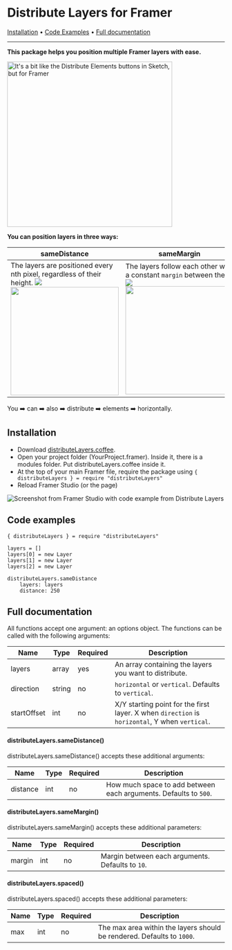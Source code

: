 # Distribute Layers for Framer
[Installation](#installation) &bullet; [Code Examples](#code-examples) &bullet; [Full documentation](#full-documentation)
*******

**This package helps you position multiple Framer layers with ease.**

<img alt="It's a bit like the Distribute Elements buttons in Sketch, but for Framer" src="https://cloud.githubusercontent.com/assets/875708/15664562/45afc072-2705-11e6-822e-40078a225d35.jpg" width="382">

**You can position layers in three ways:**

sameDistance | sameMargin | spaced
---|---|---
The layers are positioned every nth pixel, regardless of their height. <img src="http://placehold.it/250x10/ffffff/ffffff"><img src="https://cloud.githubusercontent.com/assets/875708/15650429/c6f44cda-2678-11e6-8da0-dca69880a7d4.gif" width="250">| The layers follow each other with a constant ```margin``` between them. <img src="http://placehold.it/250x10/ffffff/ffffff"><img src="https://cloud.githubusercontent.com/assets/875708/15650431/c71e34fa-2678-11e6-8a2a-52b03d965d82.gif" width="250"> | The layers fill upp the space. The spacing between them is equal. <img src="http://placehold.it/250x10/ffffff/ffffff"><img src="https://cloud.githubusercontent.com/assets/875708/15650430/c70e0b3e-2678-11e6-8a6e-5a7dd9f4a4fd.gif" width="250">

You ➡️ can ➡️ also ➡️ distribute ➡️ elements ➡️ horizontally.

## Installation
- Download [distributeLayers.coffee](https://raw.githubusercontent.com/martenbjork/distribute-layers/master/distributeLayers.coffee).
- Open your project folder (YourProject.framer). Inside it, there is a modules folder. Put distributeLayers.coffee inside it.
- At the top of your main Framer file, require the package using ```{ distributeLayers } = require "distributeLayers"```
- Reload Framer Studio (or the page)

![Screenshot from Framer Studio with code example from Distribute Layers](https://cloud.githubusercontent.com/assets/875708/15653125/46039b36-268b-11e6-98d4-18a71cf65246.jpg)

## Code examples

```
{ distributeLayers } = require "distributeLayers"

layers = []
layers[0] = new Layer
layers[1] = new Layer
layers[2] = new Layer

distributeLayers.sameDistance
	layers: layers
	distance: 250
```

## Full documentation
All functions accept one argument: an options object. The functions can be called with the following arguments:

Name | Type | Required | Description
---|---|---|---
layers | array | yes | An array containing the layers you want to distribute.
direction | string | no | ```horizontal``` or ```vertical```. Defaults to ```vertical```.
startOffset | int | no | X/Y starting point for the first layer. X when ```direction``` is ```horizontal```, Y when ```vertical```.

#### distributeLayers.sameDistance()
distributeLayers.sameDistance() accepts these additional arguments:

Name | Type | Required | Description
---|---|---|---
distance | int | no | How much space to add between each arguments. Defaults to ```500```.

#### distributeLayers.sameMargin()
distributeLayers.sameMargin() accepts these additional parameters:

Name | Type | Required | Description
---|---|---|---
margin | int | no | Margin between each arguments. Defaults to ```10```.

#### distributeLayers.spaced()
distributeLayers.spaced() accepts these additional parameters:

Name | Type | Required | Description
---|---|---|---
max | int | no | The max area within the layers should be rendered.  Defaults to ```1000```.
